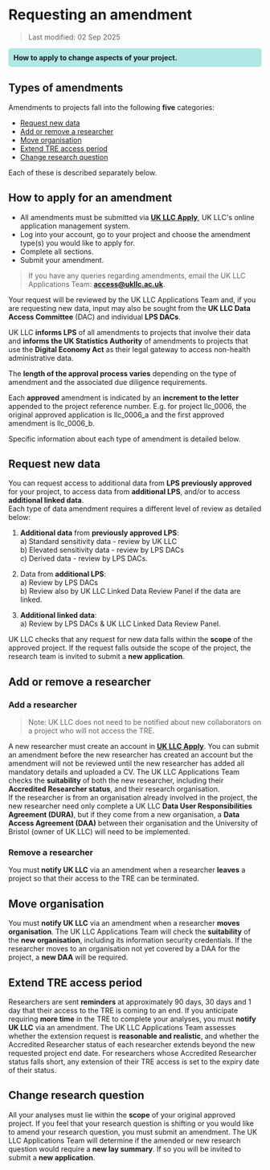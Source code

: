 # Requesting an amendment
>Last modified: 02 Sep 2025

<div style="background-color: rgba(0, 178, 169, 0.3); padding: 10px; border-radius: 5px;"><strong>How to apply to change aspects of your project.</strong></div style>


## Types of amendments
Amendments to projects fall into the following **five** categories:
* [Request new data](#request-new-data)
* [Add or remove a researcher](#add-or-remove-a-researcher)
* [Move organisation](#move-organisation)
* [Extend TRE access period](#extend-tre-access-period)
* [Change research question](#change-research-question)

Each of these is described separately below.

## How to apply for an amendment
* All amendments must be submitted via <strong><a href="https://apply.ukllc.ac.uk/" target="_blank" rel="noopener noreferrer">UK LLC Apply</a></strong>, UK LLC's online application management system.
* Log into your account, go to your project and choose the amendment type(s) you would like to apply for.
* Complete all sections.
* Submit your amendment.

> If you have any queries regarding amendments, email the UK LLC Applications Team: [**access@ukllc.ac.uk**](mailto:access@ukllc.ac.uk).

Your request will be reviewed by the UK LLC Applications Team and, if you are requesting new data, input may also be sought from the **UK LLC Data Access Committee** (DAC) and individual **LPS DACs**.

UK LLC **informs LPS** of all amendments to projects that involve their data and **informs the UK Statistics Authority** of amendments to projects that use the **Digital Economy Act** as their legal gateway to access non-health administrative data.

The **length of the approval process varies** depending on the type of amendment and the associated due diligence requirements.  

Each **approved** amendment is indicated by an **increment to the letter** appended to the project reference number. E.g. for project llc_0006, the original approved application is llc_0006_a and the first approved amendment is llc_0006_b.

Specific information about each type of amendment is detailed below.

## Request new data
You can request access to additional data from **LPS previously approved** for your project, to access data from **additional LPS**, and/or to access **additional linked data**.  
Each type of data amendment requires a different level of review as detailed below:

1.	**Additional data** from **previously approved LPS**:  
a)	Standard sensitivity data - review by UK LLC  
b)	Elevated sensitivity data - review by LPS DACs  
c)	Derived data - review by LPS DACs.

2.	Data from **additional LPS**:  
a) Review by LPS DACs  
b) Review also by UK LLC Linked Data Review Panel if the data are linked.

3.	**Additional linked data**:  
a) Review by LPS DACs & UK LLC Linked Data Review Panel.

UK LLC checks that any request for new data falls within the **scope** of the approved project. If the request falls outside the scope of the project, the research team is invited to submit a **new application**.

## Add or remove a researcher
### Add a researcher
> Note: UK LLC does not need to be notified about new collaborators on a project who will not access the TRE.

A new researcher must create an account in [**UK LLC Apply**](https://apply.ukllc.ac.uk/). You can submit an amendment before the new researcher has created an account but the amendment will not be reviewed until the new researcher has added all mandatory details and uploaded a CV. The UK LLC Applications Team checks the **suitability** of both the new researcher, including their **Accredited Researcher status**, and their research organisation.  
If the researcher is from an organisation already involved in the project, the new researcher need only complete a UK LLC **Data User Responsibilities Agreement (DURA)**, but if they come from a new organisation, a **Data Access Agreement (DAA)** between their organisation and the University of Bristol (owner of UK LLC) will need to be implemented.

### Remove a researcher
You must **notify UK LLC** via an amendment when a researcher **leaves** a project so that their access to the TRE can be terminated.

## Move organisation
You must **notify UK LLC** via an amendment when a researcher **moves organisation**. The UK LLC Applications Team will check the **suitability** of the **new organisation**, including its information security credentials. If the researcher moves to an organisation not yet covered by a DAA for the project, a **new DAA** will be required.

## Extend TRE access period
Researchers are sent **reminders** at approximately 90 days, 30 days and 1 day that their access to the TRE is coming to an end. If you anticipate requiring **more time** in the TRE to complete your analyses, you must **notify UK LLC** via an amendment. The UK LLC Applications Team assesses whether the extension request is **reasonable and realistic**, and whether the Accredited Researcher status of each researcher extends beyond the new requested project end date. For researchers whose Accredited Researcher status falls short, any extension of their TRE access is set to the expiry date of their status.

## Change research question
All your analyses must lie within the **scope** of your original approved project. If you feel that your research question is shifting or you would like to amend your research question, you must submit an amendment. The UK LLC Applications Team will determine if the amended or new research question would require a **new lay summary**. If so you will be invited to submit a **new application**.
